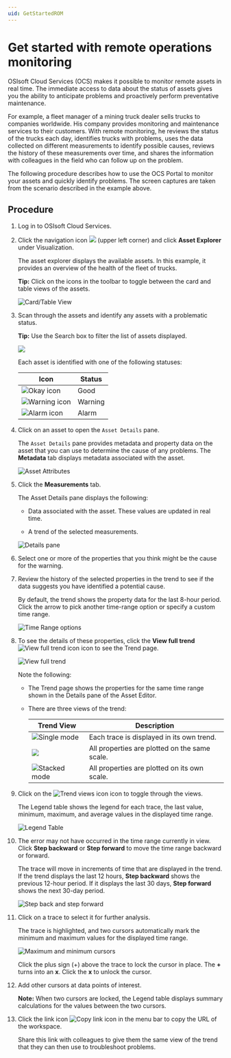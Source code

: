 ```yaml
---
uid: GetStartedROM
---
```


# Get started with remote operations monitoring

OSIsoft Cloud Services (OCS) makes it possible to monitor remote assets in real time. The immediate access to data about the status of assets gives you the ability to anticipate problems and proactively perform preventative maintenance.

For example, a fleet manager of a mining truck dealer sells trucks to companies worldwide. His company provides monitoring and maintenance services to their customers. With remote monitoring, he reviews the status of the trucks each day, identifies trucks with problems, uses the data collected on different measurements to identify possible causes, reviews the history of these measurements over time, and shares the information with colleagues in the field who can follow up on the problem.

The following procedure describes how to use the OCS Portal to monitor your assets and quickly identify problems. The screen captures are taken from the scenario described in the example above.

## Procedure

1. Log in to OSIsoft Cloud Services.

1. Click the navigation icon ![](images/menu.png) (upper left corner) and click **Asset Explorer** under Visualization. 
    
    The asset explorer displays the available assets. In this example, it provides an overview of the health of the fleet of trucks.

    **Tip:** Click on the icons in the toolbar to toggle between the card and table views of the assets.
    
    ![Card/Table View](images/AssetEditor_icons.png)

1. Scan through the assets and identify any assets with a problematic status.

    **Tip:** Use the Search box to filter the list of assets displayed.

    ![](images/Assets.png)

    Each asset is identified with one of the following statuses:

    | Icon   | Status  |
    | ------ | ------- |
    | ![Okay icon](images/okay-icon.png) | Good    |
    | ![Warning icon](images/warning-icon.png) | Warning |
    | ![Alarm icon](images/alarm-icon.png)    | Alarm |

1. Click on an asset to open the `Asset Details` pane.

    The `Asset Details` pane provides metadata and property data on the asset that you can use to determine the cause of any problems. The **Metadata** tab displays metadata associated with the asset.

    ![Asset Attributes](images/Metadata.png)

1. Click the **Measurements** tab.

    The Asset Details pane displays the following:
    
    - Data associated with the asset. These values are updated in real time.
    
    - A trend of the selected measurements.
    
    ![Details pane](images/Details_pane.png)

1. Select one or more of the properties that you think might be the cause for the warning.

1. Review the history of the selected properties in the trend to see if the data suggests you have identified a potential cause. 

    By default, the trend shows the property data for the last 8-hour period. Click the arrow to pick another time-range option or specify a custom time range.

    ![Time Range options](images/Time_Range_options.png)

1. To see the details of these properties, click the **View full trend** ![View full trend icon](images/View_full_trend_icon.png) icon to see the Trend page.

    ![View full trend](images/trend-full-display.png)

    Note the following:

    - The Trend page shows the properties for the same time range shown in the Details pane of the Asset Editor.

    - There are three views of the trend:

      | Trend View                               | Description                                   |
      | ---------------------------------------- | --------------------------------------------- |
      | ![Single mode](images/Single_mode.png)   | Each trace is displayed in its own trend.     |
      | ![](images/Multiple_mode.png)            | All properties are plotted on the same scale. |
      | ![Stacked mode](images/Stacked_mode.png) | All properties are plotted on its own scale.  |

1. Click on the ![Trend views icon](images/trend-views-icon.png) icon to toggle through the views.

    The Legend table shows the legend for each trace, the last value, minimum, maximum, and average values in the displayed time range.

    ![Legend Table](images/Legend_Table_Med.png)
    
1. The error may not have occurred in the time range currently in view. Click **Step backward** or **Step forward** to move the time range backward or forward.

    The trace will move in increments of time that are displayed in the trend. If the trend displays the last 12 hours, **Step backward** shows the previous 12-hour period. If it displays the last 30 days, **Step forward** shows the next 30-day period.

    ![Step back and step forward](images/Step_back_forward.png)

1. Click on a trace to select it for further analysis.

    The trace is highlighted, and two cursors automatically mark the minimum and maximum values for the displayed time range.

    ![Maximum and minimum cursors](images/Max_min_cursors.png)

    Click the plus sign (+) above the trace to lock the cursor in place. The **+** turns into an **x**. Click the **x** to unlock the cursor.

1. Add other cursors at data points of interest.

    **Note:** When two cursors are locked, the Legend table displays summary calculations for the values between the two cursors.

1. Click the link icon ![Copy link icon](images/copy_url_link.png) in the menu bar to copy the URL of the workspace.

    Share this link with colleagues to give them the same view of the trend that they can then use to troubleshoot problems.
